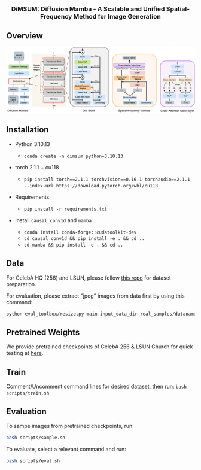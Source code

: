 <div align="center">
<h3>DiMSUM: Diffusion Mamba - A Scalable and Unified
Spatial-Frequency Method for Image Generation</h3>
</div>


## Overview
<div align="center">
<img src="assets/dim_arch.png" />
</div>

## Installation

- Python 3.10.13

  - `conda create -n dimsum python=3.10.13`

- torch 2.1.1 + cu118
  - `pip install torch==2.1.1 torchvision==0.16.1 torchaudio==2.1.1 --index-url https://download.pytorch.org/whl/cu118`

- Requirements:
  - `pip install -r requirements.txt`

- Install ``causal_conv1d`` and ``mamba``
  - `conda install conda-forge::cudatoolkit-dev`
  - `cd causal_conv1d && pip install -e . && cd ..`
  - `cd mamba && pip install -e . && cd ..`

## Data
For CelebA HQ (256) and LSUN, please follow [this repo](https://github.com/NVlabs/NVAE.git) for dataset preparation.

For evaluation, please extract "jpeg" images from data first by using this command:
```bash
python eval_toolbox/resize.py main input_data_dir real_samples/dataname
```

## Pretrained Weights
We provide pretrained checkpoints of CelebA 256 & LSUN Church for quick testing at [here](https://drive.google.com/drive/folders/1SAE3uSrXv1FNoC92KhFefy24ZSkxjRY5?usp=sharing).

## Train
Comment/Uncomment command lines for desired dataset, then run:
`bash scripts/train.sh`

## Evaluation
To sampe images from pretrained checkpoints, run:
```bash
bash scripts/sample.sh
```

To evaluate, select a relevant command and run:
```bash
bash scripts/eval.sh
```